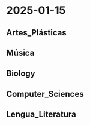 # 2025-01-15 <!-- markmap: foldAll -->

## Artes_Plásticas

## Música

## Biology

## Computer_Sciences

## Lengua_Literatura

